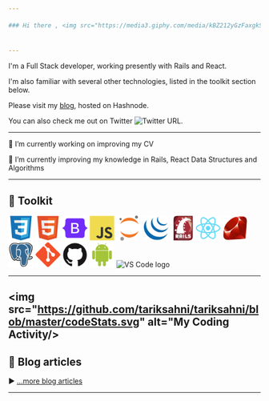 ```yaml
---

### Hi there , <img src="https://media3.giphy.com/media/kBZ212yGzFaxgkSIKW/200w.webp?cid=ecf05e4764z5gw1svcfvo6tshxo3gt9q1fcz66tlzf02i1br&rid=200w.webp&ct=s" width="50" height="50" /> I'm Jonathan Owah


---
```


I'm a Full Stack developer, working presently with Rails and React. 

I'm also familiar with several other technologies, listed in the toolkit section below.

Please visit my [blog](https://jaemon.hashnode.dev/), hosted on Hashnode.

You can also check me out on Twitter ![Twitter URL](https://img.shields.io/twitter/url?label=See%20me%20on%20Twitter&style=social&url=https%3A%2F%2Ftwitter.com%2FJoKurio6).

---

🔭 I’m currently working on improving my CV

🌱 I’m currently improving my knowledge in Rails, React Data Structures and Algorithms

---

## 🧰 Toolkit

<img src= "https://raw.githubusercontent.com/devicons/devicon/c7d326b6009e60442abc35fa45706d6f30ee4c8e/icons/css3/css3-original.svg" width="50" height="50" alt="CSS3 logo" />  <img src= "https://raw.githubusercontent.com/devicons/devicon/c7d326b6009e60442abc35fa45706d6f30ee4c8e/icons/html5/html5-original.svg" width="50" height="50" alt="HTML5 logo" />     <img src= "https://raw.githubusercontent.com/devicons/devicon/c7d326b6009e60442abc35fa45706d6f30ee4c8e/icons/bootstrap/bootstrap-plain.svg" width="50" height="50" alt="Bootstrap logo" />   <img src= "https://raw.githubusercontent.com/devicons/devicon/c7d326b6009e60442abc35fa45706d6f30ee4c8e/icons/javascript/javascript-original.svg" width="50" height="50" alt="JavaScript logo" />   <img src= "https://raw.githubusercontent.com/devicons/devicon/c7d326b6009e60442abc35fa45706d6f30ee4c8e/icons/jupyter/jupyter-original.svg" width="50" height="50" alt="Jupyter logo" />   <img src= "https://raw.githubusercontent.com/devicons/devicon/c7d326b6009e60442abc35fa45706d6f30ee4c8e/icons/jquery/jquery-original.svg" width="50" height="50" alt="JQuery logo" />   <img src= "https://raw.githubusercontent.com/devicons/devicon/c7d326b6009e60442abc35fa45706d6f30ee4c8e/icons/rails/rails-original-wordmark.svg" width="50" height="50" alt="Rails logo" /><img src= "https://raw.githubusercontent.com/devicons/devicon/c7d326b6009e60442abc35fa45706d6f30ee4c8e/icons/react/react-original.svg" width="50" height="50" alt="React logo" />    <img src= "https://raw.githubusercontent.com/devicons/devicon/c7d326b6009e60442abc35fa45706d6f30ee4c8e/icons/ruby/ruby-original.svg" width="50" height="50" alt="Ruby logo" />    <img src= "https://raw.githubusercontent.com/devicons/devicon/c7d326b6009e60442abc35fa45706d6f30ee4c8e/icons/postgresql/postgresql-original.svg" width="50" height="50" alt="pgl logo" />   <img src= "https://raw.githubusercontent.com/devicons/devicon/c7d326b6009e60442abc35fa45706d6f30ee4c8e/icons/git/git-original.svg" width="50" height="50" alt="Git logo" />   <img src= "https://raw.githubusercontent.com/devicons/devicon/c7d326b6009e60442abc35fa45706d6f30ee4c8e/icons/github/github-original.svg" width="50" height="50" alt="Github logo" />   <img src= "https://raw.githubusercontent.com/devicons/devicon/c7d326b6009e60442abc35fa45706d6f30ee4c8e/icons/android/android-original.svg" width="50" height="50" alt="Android logo" />    <img src= "https://cdn.worldvectorlogo.com/logos/visual-studio-code-1.svg" width="50" height="50" alt="VS Code logo" />

---


 <img src="https://github.com/tariksahni/tariksahni/blob/master/codeStats.svg" alt="My Coding Activity/>
---  

## 📘 Blog articles

<!-- BLOG-POST-LIST:START -->

<!-- BLOG-POST-LIST:END -->

▶  [...more blog articles](https://jaemon.hashnode.dev/)




<!--
**jae-mon/jae-mon** is a ✨ _special_ ✨ repository because its `README.md` (this file) appears on your GitHub profile.

Here are some ideas to get you started:

- 🔭 I’m currently working on improving my CV
- 🌱 I’m currently improving my knowledge in Rails, React Data Structures and Algorithms
- 👯 I’m looking to collaborate on ...
- 🤔 I’m looking for help with ...
- 💬 Ask me about ...
- 📫 How to reach me: ...
- 😄 Pronouns: ...
- ⚡ Fun fact: ...
- 
-->
---
